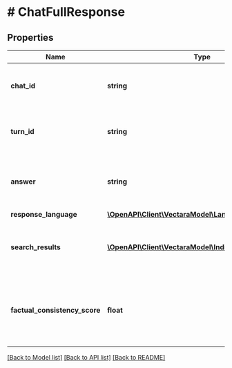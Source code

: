 # # ChatFullResponse

## Properties

Name | Type | Description | Notes
------------ | ------------- | ------------- | -------------
**chat_id** | **string** | If the chat response was stored, the ID of the chat. | [optional]
**turn_id** | **string** | If the chat response was stored, the ID of the turn. | [optional]
**answer** | **string** | The message from the chat model for the chat message. | [optional]
**response_language** | [**\OpenAPI\Client\VectaraModel\Language**](Language.md) |  | [optional]
**search_results** | [**\OpenAPI\Client\VectaraModel\IndividualSearchResult[]**](IndividualSearchResult.md) | The ranked search results that the chat model used. | [optional]
**factual_consistency_score** | **float** | The probability that the summary is factually consistent with the results. | [optional]

[[Back to Model list]](../../README.md#models) [[Back to API list]](../../README.md#endpoints) [[Back to README]](../../README.md)
